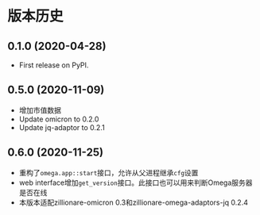 

# 版本历史


## 0.1.0 (2020-04-28)
* First release on PyPI.

## 0.5.0 (2020-11-09)
* 增加市值数据
* Update omicron to 0.2.0
* Update jq-adaptor to 0.2.1

## 0.6.0 (2020-11-25)

* 重构了``omega.app::start``接口，允许从父进程继承`cfg`设置
* web interface增加``get_version``接口。此接口也可以用来判断Omega服务器是否在线
* 本版本适配zillionare-omicron 0.3和zillionare-omega-adaptors-jq 0.2.4
